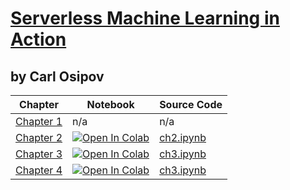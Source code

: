 # [Serverless Machine Learning in Action](https://www.manning.com/books/serverless-machine-learning-in-action?a_aid=osipov&a_bid=fa913283&)

## by Carl Osipov

| Chapter | Notebook | Source Code |
|---------|-------------|-------------|
|[Chapter 1](https://livebook.manning.com/book/serverless-machine-learning-in-action/chapter-1?a_aid=osipov&a_bid=fa913283&)|n/a|n/a|
|[Chapter 2](https://livebook.manning.com/book/serverless-machine-learning-in-action/chapter-2?a_aid=osipov&a_bid=fa913283&)|[![Open In Colab](https://colab.research.google.com/assets/colab-badge.svg)](https://colab.research.google.com/github/osipov/smlbook/blob/master/ch2.ipynb)|[ch2.ipynb](https://github.com/osipov/smlbook/blob/master/ch2.ipynb)|
|[Chapter 3](https://livebook.manning.com/book/serverless-machine-learning-in-action/chapter-3?a_aid=osipov&a_bid=fa913283&)|[![Open In Colab](https://colab.research.google.com/assets/colab-badge.svg)](https://colab.research.google.com/github/osipov/smlbook/blob/master/ch3.ipynb)|[ch3.ipynb](https://github.com/osipov/smlbook/blob/master/ch3.ipynb)|
|[Chapter 4](https://livebook.manning.com/book/serverless-machine-learning-in-action/chapter-4?a_aid=osipov&a_bid=fa913283&)|[![Open In Colab](https://colab.research.google.com/assets/colab-badge.svg)](https://colab.research.google.com/github/osipov/smlbook/blob/master/ch4.ipynb)|[ch3.ipynb](https://github.com/osipov/smlbook/blob/master/ch4.ipynb)|



